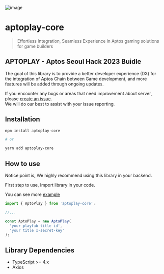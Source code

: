 ![image](https://user-images.githubusercontent.com/65929678/216216243-440bcb5c-5052-4946-9cad-47a98842e363.png)

# aptoplay-core

> Effortless Integration, Seamless Experience in Aptos gaming solutions for game builders

## APTOPLAY - Aptos Seoul Hack 2023 Buidle

The goal of this library is to provide a better developer experience (DX) for the integration of Aptos Chain between Game development, and more features will be added through ongoing updates.

If you encounter any bugs or areas that need improvement about server, please [create an issue](https://github.com/catze-labs/aptoplay-core/issues/new).  
We will do our best to assist with your issue reporting.

## Installation

```bash
npm install aptoplay-core

# or

yarn add aptoplay-core
```

## How to use

Notice point is, We highly recommend using this library in your backend.

First step to use, Import library in your code.

You can see more [example](https://aptoplay-web.vercel.app)

```ts
import { AptoPlay } from 'aptoplay-core';

//...

const AptoPlay = new AptoPlay(
  'your playfab title id',
  'your title x-secret-key'
);
```

## Library Dependencies

- TypeScript >= 4.x
- Axios
